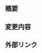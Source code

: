 ## 概要
<!-- このプルリクエストの説明を書いてください -->

## 変更内容
<!-- 動作確認した内容を書いてください -->

## 外部リンク
<!-- 関連するissueのリンクなど -->